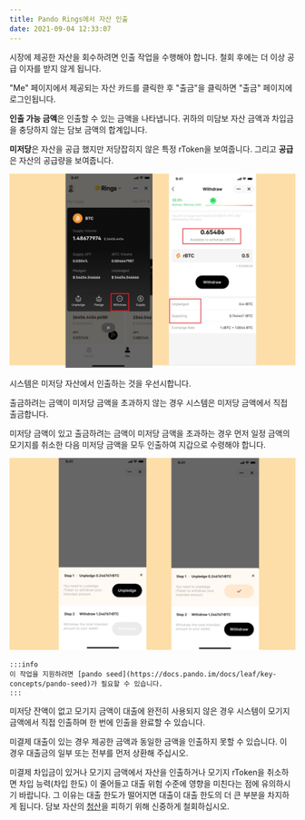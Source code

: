 ```yaml
---
title: Pando Rings에서 자산 인출
date: 2021-09-04 12:33:07
---
```


시장에 제공한 자산을 회수하려면 인출 작업을 수행해야 합니다. 철회 후에는 더 이상 공급 이자를 받지 않게 됩니다.

"Me" 페이지에서 제공되는 자산 카드를 클릭한 후 "출금"을 클릭하면 "출금" 페이지에 로그인됩니다.

**인출 가능 금액**은 인출할 수 있는 금액을 나타냅니다. 귀하의 미담보 자산 금액과 차입금을 충당하지 않는 담보 금액의 합계입니다.

**미저당**은 자산을 공급 했지만 저당잡히지 않은 특정 rToken을 보여줍니다. 그리고 **공급**은 자산의 공급량을 보여줍니다.

![](../assets/withdraw1.jpg)

시스템은 미저당 자산에서 인출하는 것을 우선시합니다.

출금하려는 금액이 미저당 금액을 초과하지 않는 경우 시스템은 미저당 금액에서 직접 출금합니다.

미저당 금액이 있고 출금하려는 금액이 미저당 금액을 초과하는 경우 먼저 일정 금액의 모기지를 취소한 다음 미저당 금액을 모두 인출하여 지갑으로 수령해야 합니다.

![](../assets/withdraw2.jpg)

````mdx-code-block
:::info
이 작업을 지원하려면 [pando seed](https://docs.pando.im/docs/leaf/key-concepts/pando-seed)가 필요할 수 있습니다.
:::
````

미저당 잔액이 없고 모기지 금액이 대출에 완전히 사용되지 않은 경우 시스템이 모기지 금액에서 직접 인출하며 한 번에 인출을 완료할 수 있습니다.

미결제 대출이 있는 경우 제공한 금액과 동일한 금액을 인출하지 못할 수 있습니다. 이 경우 대출금의 일부 또는 전부를 먼저 상환해 주십시오.

미결제 차입금이 있거나 모기지 금액에서 자산을 인출하거나 모기지 rToken을 취소하면 차입 능력(차입 한도) 이 줄어들고 대출 위험 수준에 영향을 미친다는 점에 유의하시기 바랍니다. 그 이유는 대출 한도가 떨어지면 대출이 대출 한도의 더 큰 부분을 차지하게 됩니다. 담보 자산의 [청산](../key-concepts/liquidation)을 피하기 위해 신중하게 철회하십시오. 

